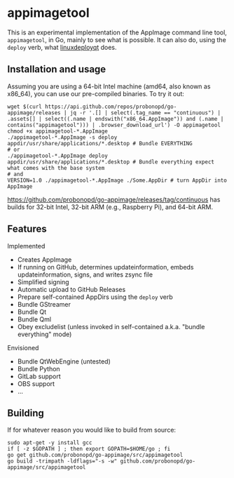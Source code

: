 # appimagetool

This is an experimental implementation of the AppImage command line tool, `appimagetool`, in Go, mainly to see what is possible. It can also do, using the `deploy` verb, what [linuxdeployqt](https://github.com/probonopd/linuxdeployqt) does.

## Installation and usage

Assuming you are using a 64-bit Intel machine (amd64, also known as x86_64), you can use our pre-compiled binaries. To try it out:

```
wget $(curl https://api.github.com/repos/probonopd/go-appimage/releases | jq -r '.[] | select(.tag_name == "continuous") | .assets[] | select((.name | endswith("x86_64.AppImage")) and (.name | contains("appimagetool"))) | .browser_download_url') -O appimagetool
chmod +x appimagetool-*.AppImage
./appimagetool-*.AppImage -s deploy appdir/usr/share/applications/*.desktop # Bundle EVERYTHING
# or 
./appimagetool-*.AppImage deploy appdir/usr/share/applications/*.desktop # Bundle everything expect what comes with the base system
# and
VERSION=1.0 ./appimagetool-*.AppImage ./Some.AppDir # turn AppDir into AppImage
```

https://github.com/probonopd/go-appimage/releases/tag/continuous has builds for 32-bit Intel, 32-bit ARM (e.g., Raspberry Pi), and 64-bit ARM.

## Features

Implemented

* Creates AppImage
* If running on GitHub, determines updateinformation, embeds updateinformation, signs, and writes zsync file
* Simplified signing
* Automatic upload to GitHub Releases
* Prepare self-contained AppDirs using the `deploy` verb
* Bundle GStreamer
* Bundle Qt
* Bundle Qml
* Obey excludelist (unless invoked in self-contained a.k.a. "bundle everything" mode)

Envisioned
* Bundle QtWebEngine (untested)
* Bundle Python
* GitLab support
* OBS support
* ...

## Building

If for whatever reason you would like to build from source:

```
sudo apt-get -y install gcc 
if [ -z $GOPATH ] ; then export GOPATH=$HOME/go ; fi
go get github.com/probonopd/go-appimage/src/appimagetool 
go build -trimpath -ldflags="-s -w" github.com/probonopd/go-appimage/src/appimagetool
```
